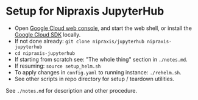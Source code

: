 # Setup for Nipraxis JupyterHub

* Open [Google Cloud web console](https://console.cloud.google.com), and start
  the web shell, or install the [Google Cloud
  SDK](https://cloud.google.com/sdk) locally.
* If not done already: `git clone nipraxis/jupyterhub nipraxis-jupyterhub`
* `cd nipraxis-jupyterhub`
* If starting from scratch see: "The whole thing" section in `./notes.md`.
* If resuming: `source setup_helm.sh`
* To apply changes in `config.yaml` to running instance: `./rehelm.sh`.
* See other scripts in repo directory for setup / teardown utilities.

See `./notes.md` for description and other procedure.
